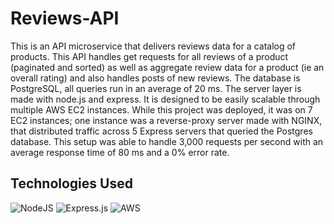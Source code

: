 # Reviews-API

This is an API microservice that delivers reviews data for a catalog of products. This API handles get requests for all reviews of a product (paginated and sorted) as well as aggregate review data for a product (ie an overall rating) and also handles posts of new reviews. The database is PostgreSQL, all queries run in an average of 20 ms. The server layer is made with node.js and express. It is designed to be easily scalable through multiple AWS EC2 instances. While this project was deployed, it was on 7 EC2 instances; one instance was a reverse-proxy server made with NGINX, that distributed traffic across 5 Express servers that queried the Postgres database. This setup was able to handle 3,000 requests per second with an average response time of 80 ms and a 0% error rate. 

## Technologies Used

![NodeJS](https://img.shields.io/badge/node.js-6DA55F?style=for-the-badge&logo=node.js&logoColor=white) ![Express.js](https://img.shields.io/badge/express.js-%23404d59.svg?style=for-the-badge&logo=express&logoColor=%2361DAFB) ![AWS](https://img.shields.io/badge/AWS-%23FF9900.svg?style=for-the-badge&logo=amazon-aws&logoColor=white)
